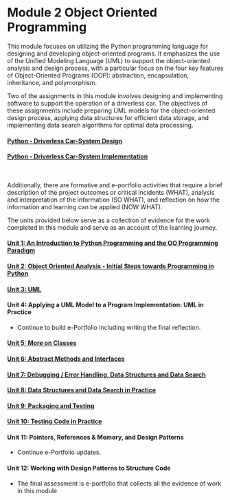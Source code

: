 # Module 2 Object Oriented Programming

This module focuses on utilizing the Python programming language for designing and developing object-oriented programs. It emphasizes the use of the Unified Modeling Language (UML) to support the object-oriented analysis and design process, with a particular focus on the four key features of Object-Oriented Programs (OOP): abstraction, encapsulation, inheritance, and polymorphism.

Two of the assignments in this module involves designing and implementing software to support the operation of a driverless car. The objectives of these assignments include preparing UML models for the object-oriented design process, applying data structures for efficient data storage, and implementing data search algorithms for optimal data processing.

#### [Python - Driverless Car-System Design](https://helenhelene.github.io/eportfolio/pdf/sample_presentation.pdf)
#### [Python - Driverless Car-System Implementation](https://helenhelene.github.io/eportfolio/pdf/sample_presentation.pdf)
<br>

Additionally, there are formative and e-portfolio activities that require a brief description of the project outcomes or critical incidents (WHAT), analysis and interpretation of the information (SO WHAT), and reflection on how the information and learning can be applied (NOW WHAT).

The units provided below serve as a collection of evidence for the work completed in this module and serve as an account of the learning journey.

#### [Unit 1: An Introduction to Python Programming and the OO Programming Paradigm](https://helenhelene.github.io/eportfolio/module/OOP_Unit01.html)

#### [Unit 2: Object Oriented Analysis - Initial Steps towards Programming in Python](/eportfolio/module/LCS.html)

#### [Unit 3: UML](/module/OOP_Unit03.md)

#### Unit 4: Applying a UML Model to a Program Implementation: UML in Practice
 - Continue to build e-Portfolio including writing the final reflection.

#### [Unit 5: More on Classes](https://helenhelene.github.io/eportfolio/module/OOP_Unit05.md)

#### [Unit 6: Abstract Methods and Interfaces](https://helenhelene.github.io/eportfolio/module/OOP_Unit06.html)

#### [Unit 7: Debugging / Error Handling, Data Structures and Data Search](https://helenhelene.github.io/eportfolio/module/OOP_Unit07.md)

#### [Unit 8: Data Structures and Data Search in Practice](https://helenhelene.github.io/eportfolio/module/OOP_Unit08.md)

#### [Unit 9: Packaging and Testing](https://helenhelene.github.io/eportfolio/module/OOP_Unit09.md)

#### [Unit 10: Testing Code in Practice](https://helenhelene.github.io/eportfolio/module/OOP_Unit10.md)

#### Unit 11: Pointers, References & Memory, and Design Patterns
 - Continue e-Portfolio updates.

#### Unit 12: Working with Design Patterns to Structure Code
 - The final assessment is e-portfolio that collects all the evidence of work in this module 


